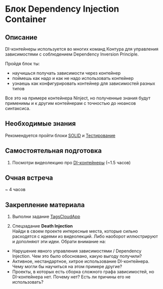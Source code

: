 # Блок Dependency Injection Container

## Описание

DI-контейнеры используется во многих команд Контура для управления зависимостями с соблюдением Dependency Inversion Principle.

Пройдя блок ты:

- научишься получать зависимости через контейнер
- поймешь как надо и как не надо использовать контейнер
- узнаешь как конфигурировать контейнер для зависимостей разных типов

Все это на примере контейнера Ninject, но полученные знания будут применимы и к другим контейнерам с точностью до нюансов синтаксиса.


## Необходимые знания

Рекомендуется пройти блоки [SOLID](https://github.com/kontur-csharper/solid-design) и [Тестирование](https://github.com/kontur-csharper/testing)


## Самостоятельная подготовка

1. Посмотри видеолекцию про [DI-контейнеры](https://ulearn.me/Course/cs2/Probliematika_69a66629-787b-4ef6-932b-25bafe6a4467) (~1.5 часов)


## Очная встреча

~ 4 часов


## Закрепление материала

1. Выполни задание [TagsCloudApp](TagsCloudApp)

2. Спецзадание __Death Injection__  
Найди в своем проекте интересные места, которые сильно расходятся с идеями из видеолекций. Либо наоборот иллюстрируют и дополняют эти   идеи. Обрати внимание на:
  - Нарушение явного управления зависимостями / Dependency Injection. Чем это было обосновано, какую выгоду получили?
  - Активное, нестандартное, хитрое использование DI-контейнера. Чему могли бы научиться на этом примере другие?
  - Проекты, в которых есть сборка сложного графа зависимостей, но DI-контейнера нет. Почему нет? Есть ли причины его не использовать?
